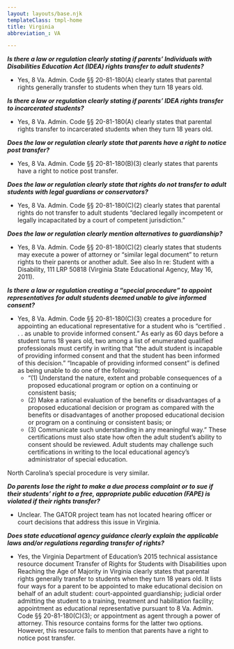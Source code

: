 ```yaml
---
layout: layouts/base.njk
templateClass: tmpl-home
title: Virginia
abbreviation_: VA

---
```

**_Is there a law or regulation clearly stating if parents’ Individuals with Disabilities Education Act (IDEA) rights transfer to adult students?_**

* Yes, 8 Va. Admin. Code §§ 20-81-180(A) clearly states that parental rights generally transfer to students when they turn 18 years old.

**_Is there a law or regulation clearly stating if parents’ IDEA rights transfer to incarcerated students?_**

* Yes, 8 Va. Admin. Code §§ 20-81-180(A) clearly states that parental rights transfer to incarcerated students when they turn 18 years old.

**_Does the law or regulation clearly state that parents have a right to notice post transfer?_**

* Yes, 8 Va. Admin. Code §§ 20-81-180(B)(3) clearly states that parents have a right to notice post transfer.

**_Does the law or regulation clearly state that rights do not transfer to adult students with legal guardians or conservators?_**

* Yes, 8 Va. Admin. Code §§ 20-81-180(C)(2) clearly states that parental rights do not transfer to adult students “declared legally incompetent or legally incapacitated by a court of competent jurisdiction.”

**_Does the law or regulation clearly mention alternatives to guardianship?_**

* Yes, 8 Va. Admin. Code §§ 20-81-180(C)(2) clearly states that students may execute a power of attorney or “similar legal document” to return rights to their parents or another adult. See also In re: Student with a Disability, 111 LRP 50818 (Virginia State Educational Agency, May 16, 2011).

**_Is there a law or regulation creating a “special procedure” to appoint representatives for adult students deemed unable to give informed consent?_**

* Yes, 8 Va. Admin. Code §§ 20-81-180(C)(3) creates a procedure for appointing an educational representative for a student who is “certified . . . as unable to provide informed consent.” As early as 60 days before a student turns 18 years old, two among a list of enumerated qualified professionals must certify in writing that “the adult student is incapable of providing informed consent and that the student has been informed of this decision.” “Incapable of providing informed consent” is defined as being unable to do one of the following:
  * “(1) Understand the nature, extent and probable consequences of a proposed educational program or option on a continuing or consistent basis;
  * (2) Make a rational evaluation of the benefits or disadvantages of a proposed educational decision or program as compared with the benefits or disadvantages of another proposed educational decision or program on a continuing or consistent basis; or
  * (3) Communicate such understanding in any meaningful way.” These certifications must also state how often the adult student’s ability to consent should be reviewed. Adult students may challenge such certifications in writing to the local educational agency’s administrator of special education.

North Carolina’s special procedure is very similar.

**_Do parents lose the right to make a due process complaint or to sue if their students’ right to a free, appropriate public education (FAPE) is violated if their rights transfer?_**

* Unclear. The GATOR project team has not located hearing officer or court decisions that address this issue in Virginia.

**_Does state educational agency guidance clearly explain the applicable laws and/or regulations regarding transfer of rights?_**

* Yes, the Virginia Department of Education’s 2015 technical assistance resource document Transfer of Rights for Students with Disabilities upon Reaching the Age of Majority in Virginia clearly states that parental rights generally transfer to students when they turn 18 years old. It lists four ways for a parent to be appointed to make educational decision on behalf of an adult student: court-appointed guardianship;  judicial order admitting the student to a training, treatment and habilitation facility; appointment as educational representative pursuant to 8 Va. Admin. Code §§ 20-81-180(C)(3); or appointment as agent through a power of attorney. This resource contains forms for the latter two options. However, this resource fails to mention that parents have a right to notice post transfer.